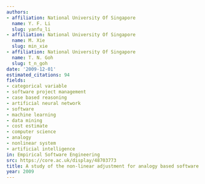 ```yaml
---
authors:
- affiliation: National University Of Singapore
  name: Y. F. Li
  slug: yanfu_li
- affiliation: National University Of Singapore
  name: M. Xie
  slug: min_xie
- affiliation: National University Of Singapore
  name: T. N. Goh
  slug: t_n_goh
date: '2009-12-01'
estimated_citations: 94
fields:
- categorical variable
- software project management
- case based reasoning
- artificial neural network
- software
- machine learning
- data mining
- cost estimate
- computer science
- analogy
- nonlinear system
- artificial intelligence
in: Empirical Software Engineering
src: https://core.ac.uk/display/48703773
title: A study of the non-linear adjustment for analogy based software cost estimation
year: 2009
---
```

